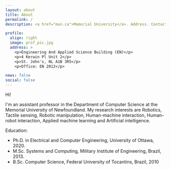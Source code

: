 ```yaml
---
layout: about
title: About
permalink: /
description: <a href="mun.ca">Memorial University</a>. Address. Contacts. Moto. Etc.

profile:
  align: right
  image: prof_pic.jpg
  address: >
    <p>Engineering And Applied Science Building (EN)</p>
    <p>4 Kerwin Pl Unit 2</p>
    <p>St. John's, NL A1B 3R5</p>
    <p>Office: EN 2012</p>

news: false
social: false
---
```


Hi!

I'm an assistant professor in the Department of Computer Science at the Memorial University of Newfoundland.
My research interests are Robotics, Tactile sensing, Robotic manipulation, Human-machine interaction, Human-robot interaction, Applied machine learning and Artificial intelligence.

Education:

  * Ph.D. in Electrical and Computer Engineering, University of Ottawa, 2020.
  * M.Sc. Systems and Computing, Military Institute of Engineering, Brazil, 2013.
  * B.Sc. Computer Science, Federal University of Tocantins, Brazil, 2010

<!--
Write your biography here. Tell the world about yourself. Link to your favorite [subreddit](http://reddit.com){:target="\_blank"}. You can put a picture in, too. The code is already in, just name your picture `prof_pic.jpg` and put it in the `img/` folder.

Put your address / P.O. box / other info right below your picture. You can also disable any these elements by editing `profile` property of the YAML header of your `_pages/about.md`. Edit `_bibliography/papers.bib` and Jekyll will render your [publications page](/al-folio/publications/) automatically.

Link to your social media connections, too. This theme is set up to use [Font Awesome icons](http://fortawesome.github.io/Font-Awesome/){:target="\_blank"} and [Academicons](https://jpswalsh.github.io/academicons/){:target="\_blank"}, like the ones below. Add your Facebook, Twitter, LinkedIn, Google Scholar, or just disable all of them.
-->
